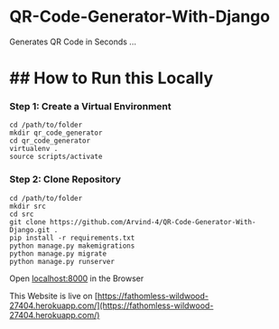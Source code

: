# QR-Code-Generator-With-Django

Generates QR Code in Seconds ...

# ## How to Run this Locally

### Step 1: Create a Virtual Environment
```
cd /path/to/folder
mkdir qr_code_generator
cd qr_code_generator
virtualenv .
source scripts/activate
```

### Step 2: Clone Repository
```
cd /path/to/folder
mkdir src
cd src
git clone https://github.com/Arvind-4/QR-Code-Generator-With-Django.git .
pip install -r requirements.txt
python manage.py makemigrations
python manage.py migrate
python manage.py runserver
```

Open [localhost:8000](http://localhost:8000/) in the Browser

This  Website is live on [https://fathomless-wildwood-27404.herokuapp.com/](https://fathomless-wildwood-27404.herokuapp.com/)
